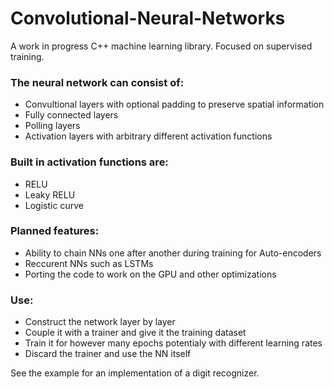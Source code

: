 # Convolutional-Neural-Networks

A work in progress C++ machine learning library. Focused on supervised training.

### The neural network can consist of:
- Convultional layers with optional padding to preserve spatial information
- Fully connected layers
- Polling layers
- Activation layers with arbitrary different activation functions

### Built in activation functions are:
- RELU
- Leaky RELU
- Logistic curve

### Planned features:
- Ability to chain NNs one after another during training for Auto-encoders
- Reccurent NNs such as LSTMs
- Porting the code to work on the GPU and other optimizations

### Use:
- Construct the network layer by layer
- Couple it with a trainer and give it the training dataset
- Train it for however many epochs potentialy with different learning rates
- Discard the trainer and use the NN itself

See the example for an implementation of a digit recognizer.